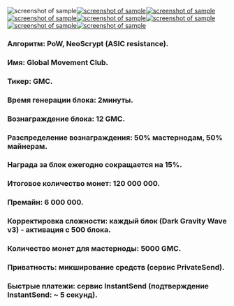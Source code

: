 ![screenshot of sample](https://cdn.discordapp.com/attachments/651853753019924520/655599336046067729/1_864SHAPKA_GMC.png)[![screenshot of sample](
https://cdn.discordapp.com/attachments/651853753019924520/655600972889980930/web140.png)](https://www.globalmovement.club)[![screenshot of sample](
https://cdn.discordapp.com/attachments/651853753019924520/655601493218557952/POOL.png)](https://pool.gmastercoin.com)[![screenshot of sample](
https://cdn.discordapp.com/attachments/651853753019924520/655602215481901112/explorer.png)](https://chain.gmastercoin.com)[![screenshot of sample](
https://cdn.discordapp.com/attachments/651853753019924520/655602621368762390/discord.png)](https://discord.gg/NUceHNH)[![screenshot of sample](
https://cdn.discordapp.com/attachments/651853753019924520/655603620292853760/twitter.png)](https://twitter.com/global_m_club)[![screenshot of sample](
https://cdn.discordapp.com/attachments/651853753019924520/655604362688593934/telegram.png)](https://t.me/gm_club_channel)[![screenshot of sample](
https://cdn.discordapp.com/attachments/651853753019924520/655598017830846467/2SHAPKA_GMC.png)](https://discord.gg/NUceHNH)  


###  Алгоритм: PoW, NeoScrypt (ASIC resistance).
###  Имя: Global Movement Club.
###  Тикер: GMC.
###  Время генерации блока: 2минуты.
###  Вознаграждение блока: 12 GMC.
###  Разспределение вознаграждения: 50% мастернодам, 50% майнерам.
###  Награда за блок ежегодно сокращается на 15%.
###  Итоговое количество монет: 120 000 000.
###  Премайн: 6 000 000.
###  Корректировка сложности: каждый блок (Dark Gravity Wave v3) - активация с 500 блока.
###  Количество монет для мастерноды: 5000 GMC.
###  Приватность: микширование средств (сервис PrivateSend).
###  Быстрые платежи: сервис InstantSend (подтверждение InstantSend: ~ 5 секунд).

